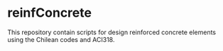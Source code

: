 # reinfConcrete
This repository contain scripts for design reinforced concrete elements using the Chilean codes and ACI318.

